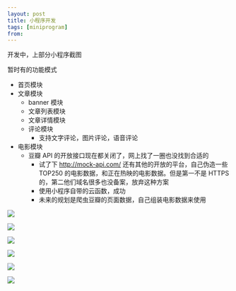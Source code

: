 ```yaml
---
layout: post
title: 小程序开发
tags: [miniprogram]
from:
---
```


开发中，上部分小程序截图

暂时有的功能模式

- 首页模块
- 文章模块
  - banner 模块
  - 文章列表模块
  - 文章详情模块
  - 评论模块
    - 支持文字评论，图片评论，语音评论
- 电影模块
  - 豆瓣 API 的开放接口现在都关闭了，网上找了一圈也没找到合适的
    - 试了下 http://mock-api.com/ 还有其他的开放的平台，自己伪造一些 TOP250 的电影数据，和正在热映的电影数据。但是第一不是 HTTPS 的，第二他们域名很多也没备案，放弃这种方案
    - 使用小程序自带的云函数，成功
    - 未来的规划是爬虫豆瓣的页面数据，自己组装电影数据来使用

![](/img/posts/mp/1.jpeg)

![](/img/posts/mp/2.jpeg)

![](/img/posts/mp/3.jpeg)

![](/img/posts/mp/4.jpeg)

![](/img/posts/mp/5.jpeg)

![](/img/posts/mp/6.jpeg)
